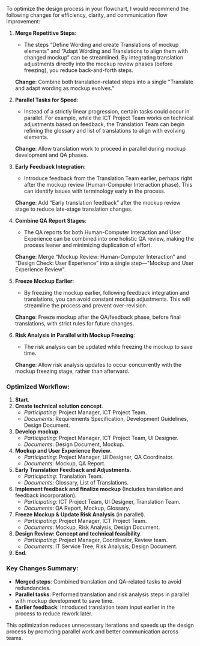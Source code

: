 To optimize the design process in your flowchart, I would recommend the following changes for efficiency, clarity, and communication flow improvement:

1. **Merge Repetitive Steps**: 
   - The steps “Define Wording and create Translations of mockup elements” and “Adapt Wording and Translations to align them with changed mockup” can be streamlined. By integrating translation adjustments directly into the mockup review phases (before freezing), you reduce back-and-forth steps.
   
   **Change**: Combine both translation-related steps into a single "Translate and adapt wording as mockup evolves."

2. **Parallel Tasks for Speed**:
   - Instead of a strictly linear progression, certain tasks could occur in parallel. For example, while the ICT Project Team works on technical adjustments based on feedback, the Translation Team can begin refining the glossary and list of translations to align with evolving elements.
   
   **Change**: Allow translation work to proceed in parallel during mockup development and QA phases.

3. **Early Feedback Integration**:
   - Introduce feedback from the Translation Team earlier, perhaps right after the mockup review (Human-Computer Interaction phase). This can identify issues with terminology early in the process.
   
   **Change**: Add “Early translation feedback” after the mockup review stage to reduce late-stage translation changes.

4. **Combine QA Report Stages**:
   - The QA reports for both Human-Computer Interaction and User Experience can be combined into one holistic QA review, making the process leaner and minimizing duplication of effort.
   
   **Change**: Merge “Mockup Review: Human-Computer Interaction” and “Design Check: User Experience” into a single step—"Mockup and User Experience Review".

5. **Freeze Mockup Earlier**:
   - By freezing the mockup earlier, following feedback integration and translations, you can avoid constant mockup adjustments. This will streamline the process and prevent over-revision.
   
   **Change**: Freeze mockup after the QA/feedback phase, before final translations, with strict rules for future changes.

6. **Risk Analysis in Parallel with Mockup Freezing**:
   - The risk analysis can be updated while freezing the mockup to save time.
   
   **Change**: Allow risk analysis updates to occur concurrently with the mockup freezing stage, rather than afterward.

### Optimized Workflow:

1. **Start**.
2. **Create technical solution concept**.
   - *Participating*: Project Manager, ICT Project Team.
   - *Documents*: Requirements Specification, Development Guidelines, Design Document.
3. **Develop mockup**.
   - *Participating*: Project Manager, ICT Project Team, UI Designer.
   - *Documents*: Design Document, Mockup.
4. **Mockup and User Experience Review**.
   - *Participating*: Project Manager, UI Designer, QA Coordinator.
   - *Documents*: Mockup, QA Report.
5. **Early Translation Feedback and Adjustments**.
   - *Participating*: Translation Team.
   - *Documents*: Glossary, List of Translations.
6. **Implement feedback and finalize mockup** (Includes translation and feedback incorporation).
   - *Participating*: ICT Project Team, UI Designer, Translation Team.
   - *Documents*: QA Report, Mockup, Glossary.
7. **Freeze Mockup & Update Risk Analysis** (in parallel).
   - *Participating*: Project Manager, ICT Project Team.
   - *Documents*: Mockup, Risk Analysis, Design Document.
8. **Design Review: Concept and technical feasibility**.
   - *Participating*: Project Manager, Coordinator, Review team.
   - *Documents*: IT Service Tree, Risk Analysis, Design Document.
9. **End**.

### Key Changes Summary:
- **Merged steps**: Combined translation and QA-related tasks to avoid redundancies.
- **Parallel tasks**: Performed translation and risk analysis steps in parallel with mockup development to save time.
- **Earlier feedback**: Introduced translation team input earlier in the process to reduce rework later.

This optimization reduces unnecessary iterations and speeds up the design process by promoting parallel work and better communication across teams.